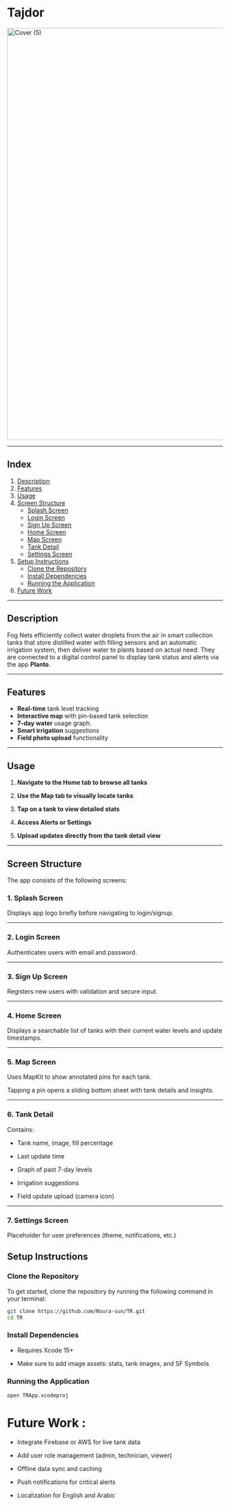 # **Tajdor**  

<img width="1600" height="960" alt="Cover (5)" src="https://github.com/user-attachments/assets/9af81b1f-c07b-4e7a-a7f3-6afb2562e9ff" />

---

## **Index**
1. [Description](#description)  
2. [Features](#features)  
3. [Usage](#usage)  
4. [Screen Structure](#screen-structure)  
   - [Splash Screen](#1-Splash-Screen)  
   - [Login Screen](#2-login-screen)  
   - [Sign Up Screen](#3-sign-up-screen)  
   - [Home Screen](#4-home-screen)  
   - [Map Screen](#5-Map-Screen)
   - [Tank Detail](#6-Tank-Detail)
   - [Settings Screen](#7-Tank-Detail)
5. [Setup Instructions](#setup-instructions)  
   - [Clone the Repository](#clone-the-repository)  
   - [Install Dependencies](#install-dependencies)  
   - [Running the Application](#running-the-application)  
6. [Future Work](#future-work-for-the-indoor-plant-care-application)


--- 
## **Description**  
Fog Nets efficiently collect water droplets from the air in smart collection tanks that store distilled water with filling sensors and an automatic irrigation system, then deliver water to plants based on actual need. They are connected to a digital control panel to display tank status and alerts via the app **Planto**.  

---

## **Features**  
- **Real-time** tank level tracking
- **Interactive map** with pin-based tank selection
- **7-day water** usage graph.
- **Smart irrigation** suggestions
- **Field photo upload** functionality


---

## **Usage**  
1. **Navigate to the Home tab to browse all tanks**  
   
2. **Use the Map tab to visually locate tanks**

3. **Tap on a tank to view detailed stats**

4. **Access Alerts or Settings**

5. **Upload updates directly from the tank detail view**
  

---


## **Screen Structure**  
The app consists of the following screens:  

### 1. **Splash Screen**
Displays app logo briefly before navigating to login/signup.

---

### 2. **Login Screen**
Authenticates users with email and password.

---

### 3. **Sign Up Screen**
Registers new users with validation and secure input.

---

### 4. **Home Screen**

Displays a searchable list of tanks with their current water levels and update timestamps.

---

### 5. **Map Screen**
Uses MapKit to show annotated pins for each tank.

Tapping a pin opens a sliding bottom sheet with tank details and insights.

---

### 6. **Tank Detail**
Contains:

- Tank name, image, fill percentage

- Last update time

- Graph of past 7-day levels

- Irrigation suggestions

- Field update upload (camera icon)

---
### 7. **Settings Screen**
Placeholder for user preferences (theme, notifications, etc.)


 ## Setup Instructions

### Clone the Repository
To get started, clone the repository by running the following command in your terminal:
```sh
git clone https://github.com/Noura-sun/TR.git
cd TR
```
### Install Dependencies

- Requires Xcode 15+

- Make sure to add image assets: stats, tank images, and SF Symbols
 
### Running the Application 
   ```sh
   open TRApp.xcodeproj
   ```

#  Future Work :

- Integrate Firebase or AWS for live tank data

- Add user role management (admin, technician, viewer)

- Offline data sync and caching

- Push notifications for critical alerts

- Localization for English and Arabic









